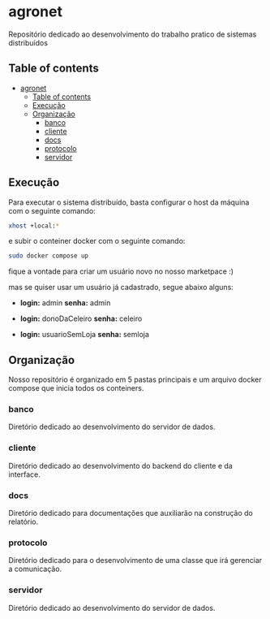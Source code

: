 # agronet

Repositório dedicado ao desenvolvimento do trabalho pratico de sistemas distribuídos

## Table of contents

- [agronet](#agronet)
  - [Table of contents](#table-of-contents)
  - [Execução](#execução)
  - [Organização](#organização)
    - [banco](#banco)
    - [cliente](#cliente)
    - [docs](#docs)
    - [protocolo](#protocolo)
    - [servidor](#servidor)

## Execução

Para executar o sistema distribuído, basta configurar o host da máquina com o seguinte comando:

```bash
xhost +local:*
```

e subir o conteiner docker com o seguinte comando:

```bash
sudo docker compose up
```

fique a vontade para criar um usuário novo no nosso marketpace :)

mas se quiser usar um usuário já cadastrado, segue abaixo alguns:

- **login:** admin **senha:** admin

- **login:** donoDaCeleiro **senha:** celeiro

- **login:** usuarioSemLoja **senha:** semloja

## Organização

Nosso repositório é organizado em 5 pastas principais e um arquivo docker compose que inicia todos os conteiners.

### banco

Diretório dedicado ao desenvolvimento do servidor de dados.

### cliente

Diretório dedicado ao desenvolvimento do backend do cliente e da interface.

### docs

Diretório dedicado para documentações que auxiliarão na construção do relatório.

### protocolo

Diretório dedicado para o desenvolvimento de uma classe que irá gerenciar a comunicação.

### servidor

Diretório dedicado ao desenvolvimento do servidor de dados.
